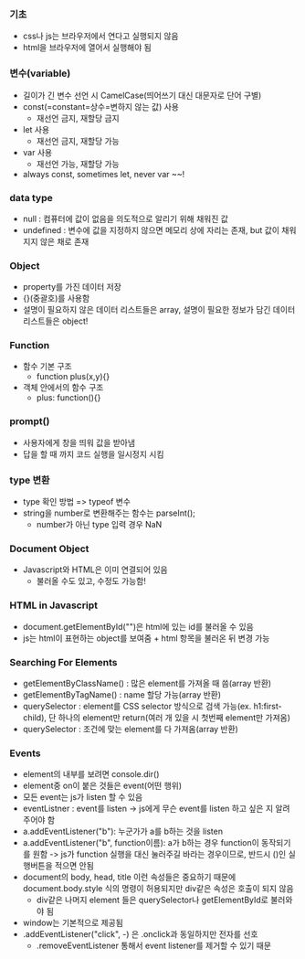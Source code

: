 ### 기초

- css나 js는 브라우저에서 연다고 실행되지 않음
- html을 브라우저에 열어서 실행해야 됨

### 변수(variable)

- 길이가 긴 변수 선언 시 CamelCase(띄어쓰기 대신 대문자로 단어 구별)
- const(=constant=상수=변하지 않는 값) 사용
  - 재선언 금지, 재할당 금지
- let 사용
  - 재선언 금지, 재할당 가능
- var 사용
  - 재선언 가능, 재할당 가능
- always const, sometimes let, never var ~~!

### data type

- null : 컴퓨터에 값이 없음을 의도적으로 알리기 위해 채워진 값
- undefined : 변수에 값을 지정하지 않으면 메모리 상에 자리는 존재, but 값이 채워지지 않은 채로 존재

### Object

- property를 가진 데이터 저장
- {}(중괄호)를 사용함
- 설명이 필요하지 않은 데이터 리스트들은 array, 설명이 필요한 정보가 담긴 데이터 리스트들은 object!

### Function

- 함수 기본 구조
  - function plus(x,y){}
- 객체 안에서의 함수 구조
  - plus: function(){}

### prompt()

- 사용자에게 창을 띄워 값을 받아냄
- 답을 할 때 까지 코드 실행을 일시정지 시킴

### type 변환

- type 확인 방법 => typeof 변수
- string을 number로 변환해주는 함수는 parseInt();
  - number가 아닌 type 입력 경우 NaN

### Document Object

- Javascript와 HTML은 이미 연결되어 있음
  - 불러올 수도 있고, 수정도 가능함!

### HTML in Javascript

- document.getElementById("")은 html에 있는 id를 불러올 수 있음
- js는 html이 표현하는 object를 보여줌 + html 항목을 불러온 뒤 변경 가능

### Searching For Elements

- getElementByClassName() : 많은 element를 가져올 때 씀(array 반환)
- getElementByTagName() : name 할당 가능(array 반환)
- querySelector : element를 CSS selector 방식으로 검색 가능(ex. h1:first-child), 단 하나의 element만 return(여러 개 있을 시 첫번째 element만 가져옴)
- querySelector : 조건에 맞는 element를 다 가져옴(array 반환)

### Events

- element의 내부를 보려면 console.dir()
- element중 on이 붙은 것들은 event(어떤 행위)
- 모든 event는 js가 listen 할 수 있음
- eventListner : event를 listen -> js에게 무슨 event를 listen 하고 싶은 지 알려주어야 함
- a.addEventListener("b"): 누군가가 a를 b하는 것을 listen
- a.addEventListener("b", function이름): a가 b하는 경우 function이 동작되기를 원함 -> js가 function 실행을 대신 눌러주길 바라는 경우이므로, 반드시 ()인 실행버튼을 적으면 안됨
- document의 body, head, title 이런 속성들은 중요하기 때문에 document.body.style 식의 명령이 허용되지만 div같은 속성은 호출이 되지 않음
  - div같은 나머지 element 들은 querySelector나 getElementById로 불러와야 됨
- window는 기본적으로 제공됨
- .addEventListener("click", -) 은 .onclick과 동일하지만 전자를 선호
  - .removeEventListener 통해서 event listener를 제거할 수 있기 때문
